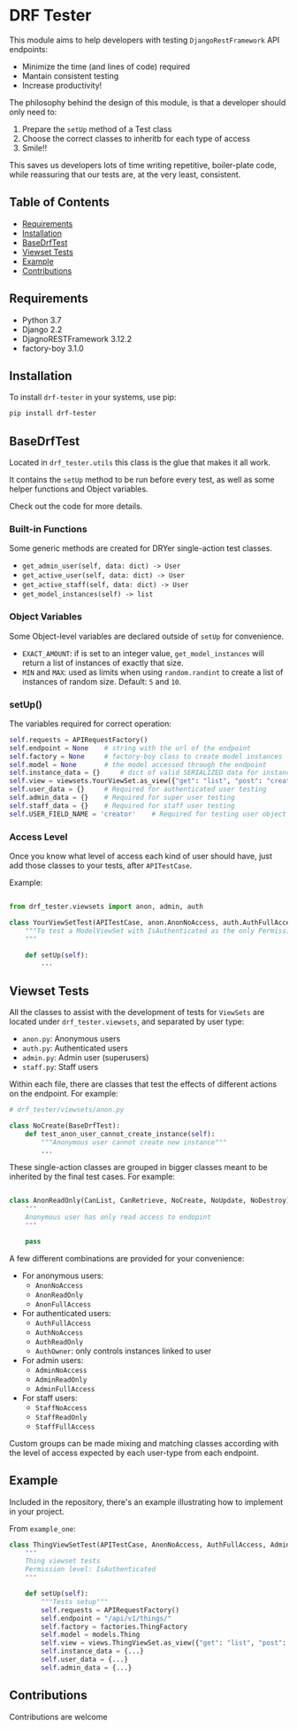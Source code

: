 # DRF Tester

This module aims to help developers with testing `DjangoRestFramework` API endpoints:

- Minimize the time (and lines of code) required
- Mantain consistent testing
- Increase productivity!

The philosophy behind the design of this module, is that a developer should only need to:

1. Prepare the `setUp` method of a Test class
2. Choose the correct classes to inheritb for each type of access
3. Smile!!

This saves us developers lots of time writing repetitive, boiler-plate code, while reassuring that our tests are, at the very least, consistent.


## Table of Contents

- [Requirements](#requirements)
- [Installation](#installation)
- [BaseDrfTest](#basedrftest)
- [Viewset Tests](#viewset-tests)
- [Example](#example)
- [Contributions](#contributions)

## Requirements

- Python 3.7
- Django 2.2
- DjagnoRESTFramework 3.12.2
- factory-boy 3.1.0

## Installation

To install `drf-tester` in your systems, use pip:

```bash
pip install drf-tester
```


## BaseDrfTest

Located in `drf_tester.utils` this class is the glue that makes it all work.

It contains the `setUp` method to be run before every test, as well as some helper functions and Object variables.

Check out the code for more details.

### Built-in Functions

Some generic methods are created for DRYer single-action test classes.

- `get_admin_user(self, data: dict) -> User`
- `get_active_user(self, data: dict) -> User`
- `get_active_staff(self, data: dict) -> User`
- `get_model_instances(self) -> list`

### Object Variables

Some Object-level variables are declared outside of `setUp` for convenience.

- `EXACT_AMOUNT`: if is set to an integer value, `get_model_instances` will return a list of instances of exactly that size.
- `MIN` and `MAX`: used as limits when using `random.randint` to create a list of instances of random size. Default: `5` and `10`.

### setUp()

The variables required for correct operation:

```python
self.requests = APIRequestFactory()
self.endpoint = None    # string with the url of the endpoint
self.factory = None     # factory-boy class to create model instances
self.model = None       # the model accessed through the endpoint
self.instance_data = {}     # dict of valid SERIALIZED data for instance creation
self.view = viewsets.YourViewSet.as_view({"get": "list", "post": "create", "put": "update", "delete": "destroy"})
self.user_data = {}     # Required for authenticated user testing
self.admin_data = {}    # Required for super user testing
self.staff_data = {}    # Required for staff user testing
self.USER_FIELD_NAME = 'creator'    # Required for testing user object access
```

### Access Level

Once you know what level of access each kind of user should have, just add those classes to your tests, after `APITestCase`.

Example:

```python

from drf_tester.viewsets import anon, admin, auth

class YourViewSetTest(APITestCase, anon.AnonNoAccess, auth.AuthFullAccess, admin.AdminFullAccess):
    """To test a ModelViewSet with IsAuthenticated as the only Permission
    """

    def setUp(self):
        ...

```

## Viewset Tests

All the classes to assist with the development of tests for `ViewSets` are located under `drf_tester.viewsets`, and separated by user type:

- `anon.py`: Anonymous users
- `auth.py`: Authenticated users
- `admin.py`: Admin user (superusers)
- `staff.py`: Staff users

Within each file, there are classes that test the effects of different actions on the endpoint. For example:

```python
# drf_tester/viewsets/anon.py

class NoCreate(BaseDrfTest):
    def test_anon_user_cannot_create_instance(self):
        """Anonymous user cannot create new instance"""
        ...

```

These single-action classes are grouped in bigger classes meant to be inherited by the final test cases. For example:

```python

class AnonReadOnly(CanList, CanRetrieve, NoCreate, NoUpdate, NoDestroy):
    """
    Anonymous user has only read access to endopint
    """

    pass

```

A few different combinations are provided for your convenience:

- For anonymous users:
    - `AnonNoAccess`
    - `AnonReadOnly`
    - `AnonFullAccess`
- For authenticated users:
    - `AuthFullAccess`
    - `AuthNoAccess`
    - `AuthReadOnly`
    - `AuthOwner`: only controls instances linked to user
- For admin users:
    - `AdminNoAccess`
    - `AdminReadOnly`
    - `AdminFullAccess`
- For staff users:
    - `StaffNoAccess`
    - `StaffReadOnly`
    - `StaffFullAccess`


Custom groups can be made mixing and matching classes according with the level of access expected by each user-type from each endpoint.



## Example

Included in the repository, there's an example illustrating how to implement in your project.

From `example_one`:

```python
class ThingViewSetTest(APITestCase, AnonNoAccess, AuthFullAccess, AdminFullAccess):
    """
    Thing viewset tests
    Permission level: IsAuthenticated
    """

    def setUp(self):
        """Tests setup"""
        self.requests = APIRequestFactory()
        self.endpoint = "/api/v1/things/"
        self.factory = factories.ThingFactory
        self.model = models.Thing
        self.view = views.ThingViewSet.as_view({"get": "list", "post": "create", "put": "update", "delete": "destroy"})
        self.instance_data = {...}
        self.user_data = {...}
        self.admin_data = {...}
```


## Contributions

Contributions are welcome
